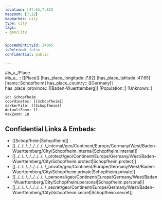```yaml
---
location: [47.65,7.82] 
mapzoom: [7,12] 
mapmarker: city 
type: City
tags:
- geo/City


SpocWebEntityId: 34065
isDeleted: false
confidential: public

---
```

#is_a_/Place  
#is_a_ :: [[Place]] 
[has_place_longitude::7.82] 
[has_place_latitude::47.65] 
[name::Schopfheim] 
has_place_country:: [[Germany]]  
has_place_province:: [[Baden-Wuerttemberg]] 
[Population::] 
[Unknown::] 


```leaflet
id: Schopfheim
coordinates: [[Schopfheim]] 
markerFile: [[Schopfheim]] 
defaultZoom: 11 
maxZoom: 18
```


## Confidential Links & Embeds: 
- [[Schopfheim|Schopfheim]]  
- [[../../../../../../../../_internal/geo/Continent/Europe/Germany/West/Baden-Wuerttemberg/City/Schopfheim.internal|Schopfheim.internal]] 
- [[../../../../../../../../_protect/geo/Continent/Europe/Germany/West/Baden-Wuerttemberg/City/Schopfheim.protect|Schopfheim.protect]] 
- [[../../../../../../../../_private/geo/Continent/Europe/Germany/West/Baden-Wuerttemberg/City/Schopfheim.private|Schopfheim.private]] 
- [[../../../../../../../../_personal/geo/Continent/Europe/Germany/West/Baden-Wuerttemberg/City/Schopfheim.personal|Schopfheim.personal]] 
- [[../../../../../../../../_secret/geo/Continent/Europe/Germany/West/Baden-Wuerttemberg/City/Schopfheim.secret|Schopfheim.secret]] 
